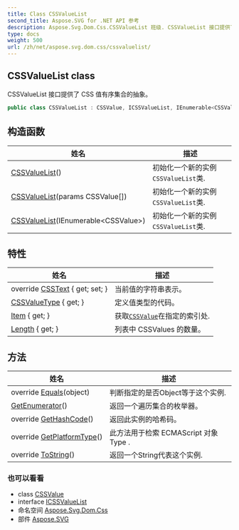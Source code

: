 ```yaml
---
title: Class CSSValueList
second_title: Aspose.SVG for .NET API 参考
description: Aspose.Svg.Dom.Css.CSSValueList 班级. CSSValueList 接口提供了 CSS 值有序集合的抽象
type: docs
weight: 500
url: /zh/net/aspose.svg.dom.css/cssvaluelist/
---
```

## CSSValueList class

CSSValueList 接口提供了 CSS 值有序集合的抽象。

```csharp
public class CSSValueList : CSSValue, ICSSValueList, IEnumerable<CSSValue>
```

## 构造函数

| 姓名 | 描述 |
| --- | --- |
| [CSSValueList](cssvaluelist/#constructor)() | 初始化一个新的实例`CSSValueList`类. |
| [CSSValueList](cssvaluelist/#constructor_1)(params CSSValue[]) | 初始化一个新的实例`CSSValueList`类. |
| [CSSValueList](cssvaluelist/#constructor_2)(IEnumerable&lt;CSSValue&gt;) | 初始化一个新的实例`CSSValueList`类. |

## 特性

| 姓名 | 描述 |
| --- | --- |
| override [CSSText](../../aspose.svg.dom.css/cssvaluelist/csstext/) { get; set; } | 当前值的字符串表示。 |
| [CSSValueType](../../aspose.svg.dom.css/cssvalue/cssvaluetype/) { get; } | 定义值类型的代码。 |
| [Item](../../aspose.svg.dom.css/cssvaluelist/item/) { get; } | 获取[`CSSValue`](../cssvalue/)在指定的索引处. |
| [Length](../../aspose.svg.dom.css/cssvaluelist/length/) { get; } | 列表中 CSSValues 的数量。 |

## 方法

| 姓名 | 描述 |
| --- | --- |
| override [Equals](../../aspose.svg.dom.css/cssvalue/equals/)(object) | 判断指定的是否Object等于这个实例. |
| [GetEnumerator](../../aspose.svg.dom.css/cssvaluelist/getenumerator/)() | 返回一个遍历集合的枚举器。 |
| override [GetHashCode](../../aspose.svg.dom.css/cssvalue/gethashcode/)() | 返回此实例的哈希码。 |
| override [GetPlatformType](../../aspose.svg.dom.css/cssvaluelist/getplatformtype/)() | 此方法用于检索 ECMAScript 对象Type . |
| override [ToString](../../aspose.svg.dom.css/cssvalue/tostring/)() | 返回一个String代表这个实例. |

### 也可以看看

* class [CSSValue](../cssvalue/)
* interface [ICSSValueList](../icssvaluelist/)
* 命名空间 [Aspose.Svg.Dom.Css](../../aspose.svg.dom.css/)
* 部件 [Aspose.SVG](../../)


